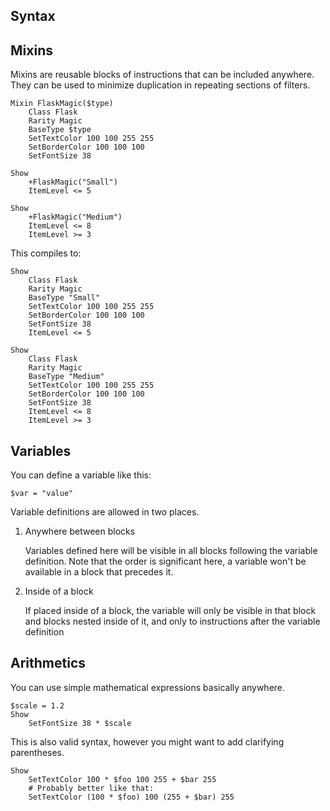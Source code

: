 
Syntax
-------------

## Mixins

Mixins are reusable blocks of instructions that can be included anywhere.
They can be used to minimize duplication in repeating sections of filters.

```
Mixin FlaskMagic($type)
	Class Flask
	Rarity Magic
	BaseType $type
	SetTextColor 100 100 255 255
	SetBorderColor 100 100 100
	SetFontSize 38

Show
	+FlaskMagic("Small")
	ItemLevel <= 5

Show
	+FlaskMagic("Medium")
	ItemLevel <= 8
	ItemLevel >= 3
```
This compiles to:

```
Show
	Class Flask
	Rarity Magic
	BaseType "Small"
	SetTextColor 100 100 255 255
	SetBorderColor 100 100 100
	SetFontSize 38
	ItemLevel <= 5

Show
	Class Flask
	Rarity Magic
	BaseType "Medium"
	SetTextColor 100 100 255 255
	SetBorderColor 100 100 100
	SetFontSize 38
	ItemLevel <= 8
	ItemLevel >= 3
```


## Variables

You can define a variable like this:

```
$var = "value"
```

Variable definitions are allowed in two places.

1. Anywhere between blocks

    Variables defined here will be visible in all blocks following the variable definition.
    Note that the order is significant here, a variable won't be available in a block that precedes it.

2. Inside of a block

    If placed inside of a block, the variable will only be visible
    in that block and blocks nested inside of it, and only to instructions
    after the variable definition

## Arithmetics

You can use simple mathematical expressions basically anywhere.

```
$scale = 1.2
Show
    SetFontSize 38 * $scale
```

This is also valid syntax, however you might want to add clarifying parentheses.

```
Show
    SetTextColor 100 * $foo 100 255 + $bar 255
    # Probably better like that:
    SetTextColor (100 * $foo) 100 (255 + $bar) 255
```
